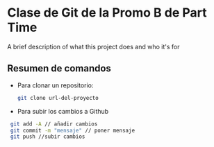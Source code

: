 
# Clase de Git de la Promo B de Part Time

A brief description of what this project does and who it's for


## Resumen de comandos


- Para clonar un repositorio:
  
  ```bash
  git clone url-del-proyecto
  ```

- Para subir los cambios a Github

```bash
 git add -A // añadir cambios
 git commit -m "mensaje" // poner mensaje
 git push //subir cambios 
```
  
